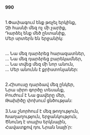 **990**

\
1.Փափագում ենք թռչել երկինք,\
Չի հասնի մեզ ոչ մի չարիք,\
Դարձել ենք մեծ ընտանիք,\
Մեր սրտերն են երջանիկ:

\
 ... Նա մեզ դարձրեց հարազատներ,\
 ... Նա մեզ դարձրեց բարեկամներ,\
 ... Նա տվեց մեզ մի նոր անուն,\
 ... Մեր անունն է քրիստոնյաներ:

\
2.Հիսուսը դարձավ մեզ ընկեր,\
Նրա սիրո գործը տեսանք,\
Բուժում է Նա ցավերը մեր,\
Թախիծը փոխում ցնծության:\
\
3.Նա շնորհում է մեզ թողություն,\
Խաղաղություն, երջանկություն,\
Ծնունդ է տալիս երկնային,\
Հավատքով դու Նրան նայի՛ր:
